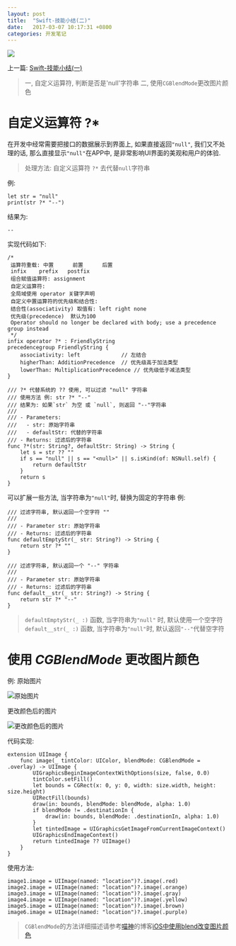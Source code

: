 ```yaml
---
layout: post
title:  "Swift-技能小结(二)"
date:   2017-03-07 10:17:31 +0800
categories: 开发笔记
---
```

![](http://yuqiangcoder.com/assets/postImages/ios/201703/1.jpg)

上一篇: [Swift-技能小结(一)](http://yuqiangcoder.com/2017/02/22/Swift-%E6%8A%80%E8%83%BD%E5%B0%8F%E7%BB%93(%E4%B8%80).html)

> 一, 自定义运算符, 判断是否是'null'字符串
   二, 使用`CGBlendMode`更改图片颜色

# 自定义运算符 ?*
在开发中经常需要把接口的数据展示到界面上, 如果直接返回`"null"`, 我们又不处理的话, 那么直接显示`"null"`在APP中, 是非常影响UI界面的美观和用户的体验.

> 处理方法: 自定义运算符 `?*` 去代替`null`字符串

例:
```
let str = "null"
print(str ?* "--")
```
结果为: 
```
--
```
实现代码如下:
```
/*
 运算符重载: 中置      前置      后置
 infix    prefix   postfix
 组合赋值运算符: assignment
 自定义运算符:
 全局域使用 operator 关键字声明
 自定义中置运算符的优先级和结合性:
 结合性(associativity) 取值有: left right none
 优先级(precedence)  默认为100
 Operator should no longer be declared with body; use a precedence group instead
 */
infix operator ?* : FriendlyString
precedencegroup FriendlyString {
    associativity: left             // 左结合
    higherThan: AdditionPrecedence  // 优先级高于加法类型
    lowerThan: MultiplicationPrecedence // 优先级低于减法类型
}

/// ?* 代替系统的 ?? 使用, 可以过滤 "null" 字符串
/// 使用方法 例: str ?* "--"
/// 结果为: 如果`str` 为空 或 `null`, 则返回 "--"字符串
///
/// - Parameters:
///   - str: 原始字符串
///   - defaultStr: 代替的字符串
/// - Returns: 过滤后的字符串
func ?*(str: String?, defaultStr: String) -> String {
    let s = str ?? ""
    if s == "null" || s == "<null>" || s.isKind(of: NSNull.self) {
        return defaultStr
    }
    return s
}
```

可以扩展一些方法, 当字符串为`"null"`时, 替换为固定的字符串
例:
```
/// 过滤字符串, 默认返回一个空字符 ""
///
/// - Parameter str: 原始字符串
/// - Returns: 过滤后的字符串
func defaultEmptyStr(_ str: String?) -> String {
    return str ?* ""
}

/// 过滤字符串, 默认返回一个 "--" 字符串
///
/// - Parameter str: 原始字符串
/// - Returns: 过滤后的字符串
func default__str(_ str: String?) -> String {
    return str ?* "--"
}
```

> `defaultEmptyStr(_ :)` 函数, 当字符串为`"null"` 时, 默认使用一个空字符
   `default__str(_ :)` 函数, 当字符串为`"null"`时, 默认返回`"--"`代替空字符

# 使用 ***CGBlendMode*** 更改图片颜色
例: 原始图片

![原始图片](http://yuqiangcoder.com/assets/postImages/ios/201703/2.png)

更改颜色后的图片

![更改颜色后的图片](http://yuqiangcoder.com/assets/postImages/ios/201703/3.png)

代码实现:
```
extension UIImage {
    func image(_ tintColor: UIColor, blendMode: CGBlendMode = .overlay) -> UIImage {
        UIGraphicsBeginImageContextWithOptions(size, false, 0.0)
        tintColor.setFill()
        let bounds = CGRect(x: 0, y: 0, width: size.width, height: size.height)
        UIRectFill(bounds)
        draw(in: bounds, blendMode: blendMode, alpha: 1.0)
        if blendMode != .destinationIn {
            draw(in: bounds, blendMode: .destinationIn, alpha: 1.0)
        }
        let tintedImage = UIGraphicsGetImageFromCurrentImageContext()
        UIGraphicsEndImageContext()
        return tintedImage ?? UIImage()
    }
}
```
使用方法:
```
image1.image = UIImage(named: "location")?.image(.red)
image2.image = UIImage(named: "location")?.image(.orange)
image3.image = UIImage(named: "location")?.image(.gray)
image4.image = UIImage(named: "location")?.image(.yellow)
image5.image = UIImage(named: "location")?.image(.brown)
image6.image = UIImage(named: "location")?.image(.purple)
```
> `CGBlendMode`的方法详细描述请参考[喵神](https://onevcat.com/#blog)的博客[iOS中使用blend改变图片颜色](https://onevcat.com/2013/04/using-blending-in-ios/)

[jekyll-docs]: https://jekyllrb.com/docs/home
[jekyll-gh]:   https://github.com/jekyll/jekyll
[jekyll-talk]: https://talk.jekyllrb.com/


